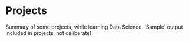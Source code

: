 # Projects
Summary of some projects, while learning Data Science. 'Sample' output included in projects, not deliberate!
